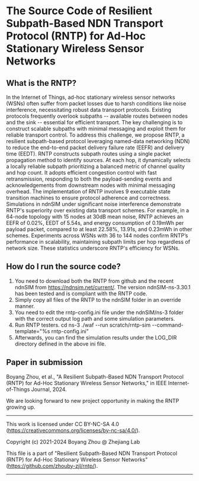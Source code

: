 # The Source Code of Resilient Subpath-Based NDN Transport Protocol (RNTP) for Ad-Hoc Stationary Wireless Sensor Networks

## What is the RNTP?
In the Internet of Things, ad-hoc stationary wireless sensor networks (WSNs) often suffer from packet losses due to harsh conditions like noise interference, necessitating robust data transport protocols. Existing protocols frequently overlook subpaths -- available routes between nodes and the sink -- essential for efficient transport. The key challenging is to construct scalable subpaths with minimal messaging and exploit them for reliable transport control. To address this challenge, we propose RNTP, a resilient subpath-based protocol leveraging named-data networking (NDN) to reduce the end-to-end packet delivery failure rate (EEFR) and delivery time (EEDT). RNTP constructs subpath routes using a single packet propagation method to identify sources. At each hop, it dynamically selects a locally reliable subpath prioritizing a balanced metric of channel quality and hop count. It adopts efficient congestion control with fast retransmission, responding to both the payload-sending events and acknowledgements from downstream nodes with minimal messaging overhead. The implementation of RNTP involves 9 executable state transition machines to ensure protocol adherence and correctness. Simulations in ndnSIM under significant noise interference demonstrate RNTP's superiority over existing data transport schemes. For example, in a 64-node topology with 15 nodes at 30dB mean noise, RNTP achieves an EEFR of 0.02%, EEDT of 5.54s, and energy consumption of 0.19mWh per payload packet, compared to at least 22.58%, 13.91s, and 0.23mWh in other schemes. Experiments across WSNs with 36 to 144 nodes confirm RNTP’s performance in scalability, maintaining subpath limits per hop regardless of network size. These statistics underscore RNTP's efficiency for WSNs.

## How do I run the source code?
1. You need to download both the RNTP from github and the recent ndnSIM from https://ndnsim.net/current/. The version ndnSIM-ns-3.30.1 has been tested and is compliant with the RNTP code.
2. Simply copy all files of the RNTP to the ndnSIM folder in an override manner. 
3. You need to edit the rntp-config.ini file under the ndnSIM/ns-3 folder with the correct output log path and some simulation parameters. 
4. Run RNTP testers. 
cd ns-3
./waf --run scratch/rntp-sim --command-template="%s rntp-config.ini"
5. Afterwards, you can find the simulation results under the LOG_DIR directory defined in the above ini file.

 ## Paper in submission
Boyang Zhou, et al., "A Resilient Subpath-Based NDN Transport Protocol (RNTP) for Ad-Hoc Stationary Wireless Sensor Networks," in IEEE Internet-of-Things Journal, 2024.
 
We are looking forward to new project opportunity in making the RNTP growing up. 

 *********************************************************************************
This work is licensed under CC BY-NC-SA 4.0
(https://creativecommons.org/licenses/by-nc-sa/4.0/).

Copyright (c) 2021-2024 Boyang Zhou @ Zhejiang Lab

This file is a part of "Resilient Subpath-Based NDN Transport Protocol (RNTP) for Ad-Hoc Stationary Wireless Sensor Networks"
(https://github.com/zhouby-zjl/rntp/).

 **********************************************************************************
